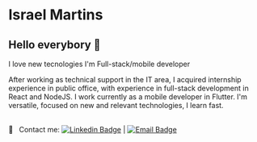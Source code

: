 # Israel Martins
## Hello everybory 👋
I love new tecnologies
I'm Full-stack/mobile developer

After working as technical support in the IT area, I acquired
internship experience in public office, with experience
in full-stack development in React and NodeJS. I work
currently as a mobile developer in Flutter.
I'm versatile, focused on new and relevant technologies, I learn
fast.

 <br/> :email: &nbsp; Contact me: [![Linkedin Badge](https://img.shields.io/badge/-IsraelMartins-blue?style=flat-square&logo=Linkedin&logoColor=white&link=https://www.linkedin.com/in/israelmarquesmartins/)](https://www.linkedin.com/in/israelmarquesmartins/) 
| 
[![Email Badge](https://img.shields.io/badge/-israel_batista.am@hotmnail.com-c14438?style=flat-square&logo=Outlook&logoColor=white&link=mailto:israel_batista.am@hotmnail.com)](mailto:israel_batista.am@hotmnail.com)


